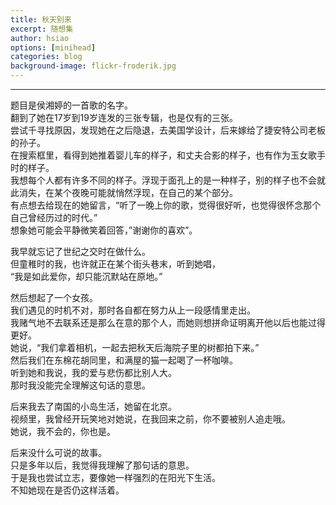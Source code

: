 ```yaml
---
title: 秋天别来
excerpt: 随想集
author: hsiao
options: [minihead]
categories: blog
background-image: flickr-froderik.jpg
---
```


<hr />

题目是侯湘婷的一首歌的名字。  
翻到了她在17岁到19岁连发的三张专辑，也是仅有的三张。  
尝试千寻找原因，发现她在之后隐退，去美国学设计，后来嫁给了捷安特公司老板的孙子。  
在搜索框里，看得到她推着婴儿车的样子，和丈夫合影的样子，也有作为玉女歌手时的样子。  
我想每个人都有许多不同的样子。浮现于面孔上的是一种样子，别的样子也不会就此消失，在某个夜晚可能就悄然浮现，在自己的某个部分。  
有点想去给现在的她留言，“听了一晚上你的歌，觉得很好听，也觉得很怀念那个自己曾经历过的时代。”  
想象她可能会平静微笑着回答，”谢谢你的喜欢”。

我早就忘记了世纪之交时在做什么。  
但童稚时的我，也许就正在某个街头巷末，听到她唱，  
“我是如此爱你，却只能沉默站在原地。”

然后想起了一个女孩。  
我们遇见的时机不对，那时各自都在努力从上一段感情里走出。  
我赌气地不去联系还是那么在意的那个人，而她则想拼命证明离开他以后也能过得更好。  
她说，“我们拿着相机，一起去把秋天后海院子里的树都拍下来。”  
然后我们在东棉花胡同里，和满屋的猫一起喝了一杯咖啡。  
听到她和我说，我的爱与悲伤都比别人大。  
那时我没能完全理解这句话的意思。  

后来我去了南国的小岛生活，她留在北京。  
视频里，我曾经开玩笑地对她说，在我回来之前，你不要被别人追走哦。  
她说，我不会的，你也是。  

后来没什么可说的故事。  
只是多年以后，我觉得我理解了那句话的意思。  
于是我也尝试立志，要像她一样强烈的在阳光下生活。  
不知她现在是否仍这样活着。